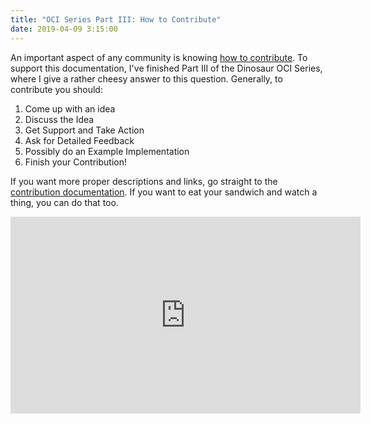 ```yaml
---
title: "OCI Series Part III: How to Contribute"
date: 2019-04-09 3:15:00
---
```


An important aspect of any community is knowing <a href="https://opencontainers.github.io/org/contributing" target="_blank">how to contribute</a>.
To support this documentation, I've finished Part III of the Dinosaur OCI Series, where I give
a rather cheesy answer to this question. Generally, to contribute you should:

<ol class="custom-counter">
    <li>Come up with an idea</li>
    <li>Discuss the Idea</li>
    <li>Get Support and Take Action</li>
    <li>Ask for Detailed Feedback</li>
    <li>Possibly do an Example Implementation</li>
    <li>Finish your Contribution!</li>
</ol>

If you want more proper descriptions and links, go straight to the
<a href="https://opencontainers.github.io/org/contributing" target="_blank">contribution documentation</a>.
If you want to eat your sandwich and watch a thing, you can do that too.

<iframe width="560" height="315" src="https://youtu.be/vDXYDDeUIGQ" frameborder="0" allow="accelerometer; autoplay; encrypted-media; gyroscope; picture-in-picture" allowfullscreen></iframe>
